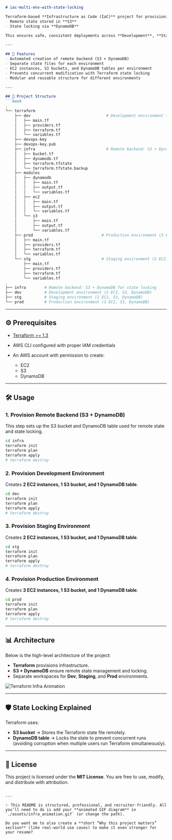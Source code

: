 ````markdown
# iac-multi-env-with-state-locking

Terraform-based **Infrastructure as Code (IaC)** project for provisioning **multi-environment AWS infrastructure** with:
- Remote state stored in **S3**
- State locking via **DynamoDB**

This ensures safe, consistent deployments across **Development**, **Staging**, and **Production** environments.

---

## 🚀 Features
- Automated creation of remote backend (S3 + DynamoDB)
- Separate state files for each environment
- EC2 instances, S3 buckets, and DynamoDB tables per environment
- Prevents concurrent modification with Terraform state locking
- Modular and reusable structure for different environments

---

## 📂 Project Structure
```bash
.
└── terraform
    ├── dev                                 # Development environment (2 EC2, S3, DynamoDB)
    │   ├── main.tf
    │   ├── providers.tf
    │   ├── terraform.tf
    │   └── variables.tf
    ├── devops-key
    ├── devops-key.pub
    ├── infra                               # Remote backend: S3 + DynamoDB for state locking
    │   ├── bucket.tf
    │   ├── dynamodb.tf
    │   ├── terraform.tfstate
    │   └── terraform.tfstate.backup
    ├── modules
    │   ├── dynamodb
    │   │   ├── main.tf
    │   │   ├── output.tf
    │   │   └── variables.tf
    │   ├── ec2
    │   │   ├── main.tf
    │   │   ├── output.tf
    │   │   └── variables.tf
    │   └── s3
    │       ├── main.tf
    │       ├── output.tf
    │       └── variables.tf
    ├── prod                              # Production environment (3 EC2, S3, DynamoDB)
    │   ├── main.tf
    │   ├── providers.tf
    │   ├── terraform.tf
    │   └── variables.tf
    └── stg                               # Staging environment (2 EC2, S3, DynamoDB)
        ├── main.tf
        ├── providers.tf
        ├── terraform.tf
        └── variables.tf
.
├── infra        # Remote backend: S3 + DynamoDB for state locking
├── dev          # Development environment (2 EC2, S3, DynamoDB)
├── stg          # Staging environment (2 EC2, S3, DynamoDB)
└── prod         # Production environment (3 EC2, S3, DynamoDB)
````

---

## ⚙️ Prerequisites

* [Terraform >= 1.3](https://www.terraform.io/downloads)
* AWS CLI configured with proper IAM credentials
* An AWS account with permission to create:

  * EC2
  * S3
  * DynamoDB

---

## 🛠️ Usage

### 1. Provision Remote Backend (S3 + DynamoDB)

This step sets up the S3 bucket and DynamoDB table used for remote state and state locking.

```bash
cd infra
terraform init
terraform plan
terraform apply
# terraform destroy
```

### 2. Provision Development Environment

Creates **2 EC2 instances, 1 S3 bucket, and 1 DynamoDB table**.

```bash
cd dev
terraform init
terraform plan
terraform apply
# terraform destroy
```

### 3. Provision Staging Environment

Creates **2 EC2 instances, 1 S3 bucket, and 1 DynamoDB table**.

```bash
cd stg
terraform init
terraform plan
terraform apply
# terraform destroy
```

### 4. Provision Production Environment

Creates **3 EC2 instances, 1 S3 bucket, and 1 DynamoDB table**.

```bash
cd prod
terraform init
terraform plan
terraform apply
# terraform destroy
```

---

## 📊 Architecture

Below is the high-level architecture of the project:

* **Terraform** provisions infrastructure.
* **S3 + DynamoDB** ensure remote state management and locking.
* Separate workspaces for **Dev**, **Staging**, and **Prod** environments.

![Terraform Infra Animation](./assets/infra_animation.gif)

---

## 🛡️ State Locking Explained

Terraform uses:

* **S3 bucket** → Stores the Terraform state file remotely.
* **DynamoDB table** → Locks the state to prevent concurrent runs (avoiding corruption when multiple users run Terraform simultaneously).

---

## 📜 License

This project is licensed under the **MIT License**. You are free to use, modify, and distribute with attribution.

```

---

✨ This README is structured, professional, and recruiter-friendly. All you’ll need to do is add your **animated GIF diagram** in `./assets/infra_animation.gif` (or change the path).  

Do you want me to also create a **short “Why this project matters” section** (like real-world use cases) to make it even stronger for your resume?
```

